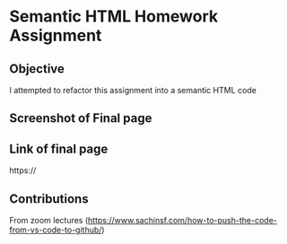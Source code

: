 # Semantic HTML Homework Assignment

## Objective

I attempted to refactor this assignment into a semantic HTML code

## Screenshot of Final page

## Link of final page
https://

##  Contributions 
From zoom lectures
(https://www.sachinsf.com/how-to-push-the-code-from-vs-code-to-github/)

